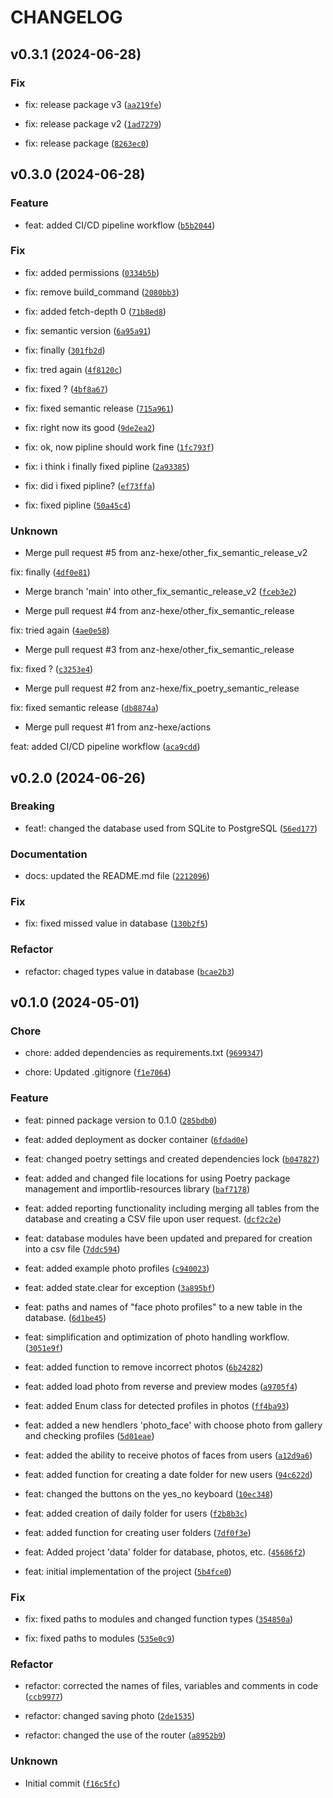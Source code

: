 # CHANGELOG

## v0.3.1 (2024-06-28)

### Fix

* fix: release package v3 ([`aa219fe`](https://github.com/anz-hexe/insightful-routines/commit/aa219feed9173a56a83ff2ea4073d151a2ba1c02))

* fix: release package v2 ([`1ad7279`](https://github.com/anz-hexe/insightful-routines/commit/1ad72795d7ea7ecd4fe4ae320b7a5ce238a0a1cf))

* fix: release package ([`8263ec0`](https://github.com/anz-hexe/insightful-routines/commit/8263ec0b99a318efb10182665553ae8ec027716d))

## v0.3.0 (2024-06-28)

### Feature

* feat: added CI/CD pipeline workflow ([`b5b2044`](https://github.com/anz-hexe/insightful-routines/commit/b5b20448bb3d843ae95022a044aefa2787edd6fb))

### Fix

* fix: added permissions ([`0334b5b`](https://github.com/anz-hexe/insightful-routines/commit/0334b5b889446d4c83eb977262263e855913174e))

* fix: remove build_command ([`2080bb3`](https://github.com/anz-hexe/insightful-routines/commit/2080bb364b723278593e0df10110c4b20930b93c))

* fix: added fetch-depth 0 ([`71b8ed8`](https://github.com/anz-hexe/insightful-routines/commit/71b8ed8de7f83b8d8daeb151d94bcd295e3699a9))

* fix: semantic version ([`6a95a91`](https://github.com/anz-hexe/insightful-routines/commit/6a95a9178269c4fc46f74b09b65d3ec86904b5b9))

* fix: finally ([`301fb2d`](https://github.com/anz-hexe/insightful-routines/commit/301fb2dfd98f5e9308b4f8e79315fcba077dc268))

* fix: tred again ([`4f8120c`](https://github.com/anz-hexe/insightful-routines/commit/4f8120c2c0eaca921289f527d0afaaa3686dbd14))

* fix: fixed ? ([`4bf8a67`](https://github.com/anz-hexe/insightful-routines/commit/4bf8a677f0d7b50f5b1ffcb1f7cdf831006b7a90))

* fix: fixed semantic release ([`715a961`](https://github.com/anz-hexe/insightful-routines/commit/715a961fafed77ecc3c9ba2f6fe4dab7815ba790))

* fix: right now its good ([`9de2ea2`](https://github.com/anz-hexe/insightful-routines/commit/9de2ea2b15bc2e7036a7c7e62ed6d462c51a8236))

* fix: ok, now pipline should work fine ([`1fc793f`](https://github.com/anz-hexe/insightful-routines/commit/1fc793f4caa96e69789ae7aa35322400a4709a38))

* fix: i think i finally fixed pipline ([`2a93385`](https://github.com/anz-hexe/insightful-routines/commit/2a9338532a4b2f8aa733107aa4b0c9e8476e9b7f))

* fix: did i fixed pipline? ([`ef73ffa`](https://github.com/anz-hexe/insightful-routines/commit/ef73ffa4406167538ecd843ecb4179416ecd70b5))

* fix: fixed pipline ([`50a45c4`](https://github.com/anz-hexe/insightful-routines/commit/50a45c4ca4abb25f761fe18ce8d4920795ef2684))

### Unknown

* Merge pull request #5 from anz-hexe/other_fix_semantic_release_v2

fix: finally ([`4df0e81`](https://github.com/anz-hexe/insightful-routines/commit/4df0e8115161a303660c232f3c2d48022e9027d3))

* Merge branch &#39;main&#39; into other_fix_semantic_release_v2 ([`fceb3e2`](https://github.com/anz-hexe/insightful-routines/commit/fceb3e2438c770e6902931f71447f553161a0a5f))

* Merge pull request #4 from anz-hexe/other_fix_semantic_release

fix: tried again ([`4ae0e58`](https://github.com/anz-hexe/insightful-routines/commit/4ae0e5864ba71a41e15aab768ddb0add420fddd6))

* Merge pull request #3 from anz-hexe/other_fix_semantic_release

fix: fixed ? ([`c3253e4`](https://github.com/anz-hexe/insightful-routines/commit/c3253e403a437a67fe6ebbc225b59be61d408a32))

* Merge pull request #2 from anz-hexe/fix_poetry_semantic_release

fix: fixed semantic release ([`db8874a`](https://github.com/anz-hexe/insightful-routines/commit/db8874a7b711d1b2e089b1b3190fa5f8d9e93adc))

* Merge pull request #1 from anz-hexe/actions

feat: added CI/CD pipeline workflow ([`aca9cdd`](https://github.com/anz-hexe/insightful-routines/commit/aca9cdd49dd36117fef9d5ef8ba23dda4f793d7b))

## v0.2.0 (2024-06-26)

### Breaking

* feat!: changed the database used from SQLite to PostgreSQL ([`56ed177`](https://github.com/anz-hexe/insightful-routines/commit/56ed1770b7966a654435315232814725efd276cf))

### Documentation

* docs: updated the README.md file ([`2212096`](https://github.com/anz-hexe/insightful-routines/commit/221209664e73589ca80467de0efed6cd4d4da4f2))

### Fix

* fix: fixed missed value in database ([`130b2f5`](https://github.com/anz-hexe/insightful-routines/commit/130b2f52905fc208ce10229679f20cb7d0f26a0c))

### Refactor

* refactor: chaged types value in database ([`bcae2b3`](https://github.com/anz-hexe/insightful-routines/commit/bcae2b323f10fa1ddcb4d22fbdd45e5d05380bf3))

## v0.1.0 (2024-05-01)

### Chore

* chore: added dependencies as requirements.txt ([`9699347`](https://github.com/anz-hexe/insightful-routines/commit/9699347b0f24333b1295a2d250f6dea376ae357d))

* chore: Updated .gitignore ([`f1e7064`](https://github.com/anz-hexe/insightful-routines/commit/f1e7064478e9c453bd3c3c9a3ab36e71cb852501))

### Feature

* feat: pinned package version to 0.1.0 ([`285bdb0`](https://github.com/anz-hexe/insightful-routines/commit/285bdb0ed2ee6ee285de2dd7fe48ef2c2af90250))

* feat: added deployment as docker container ([`6fdad0e`](https://github.com/anz-hexe/insightful-routines/commit/6fdad0e434b8590a97b3b02430e14dc44e981056))

* feat: changed poetry settings and created dependencies lock ([`b047827`](https://github.com/anz-hexe/insightful-routines/commit/b0478271d1d7b09191107dd76ab92f75d1dbb642))

* feat: added and changed file locations for using Poetry package management and importlib-resources library ([`baf7178`](https://github.com/anz-hexe/insightful-routines/commit/baf71784258706781d1b91e6808987549a258b6d))

* feat: added reporting functionality including merging all tables from the database and creating a CSV file upon user request. ([`dcf2c2e`](https://github.com/anz-hexe/insightful-routines/commit/dcf2c2e1126ed9c5f9ef13486bcb5f95707f03c3))

* feat: database modules have been updated and prepared for creation into a csv file ([`7ddc594`](https://github.com/anz-hexe/insightful-routines/commit/7ddc59457c8573ea13c9ba1ee448666dd4fcce4a))

* feat: added example photo profiles ([`c940023`](https://github.com/anz-hexe/insightful-routines/commit/c940023455ee5b3fd2e63ac66661b40234837a09))

* feat: added state.clear for exception ([`3a895bf`](https://github.com/anz-hexe/insightful-routines/commit/3a895bf23c12c2b441463945f405a838d40ca3ba))

* feat:  paths and names of &#34;face photo profiles&#34; to a new table in the database. ([`6d1be45`](https://github.com/anz-hexe/insightful-routines/commit/6d1be4596a27b02c303d46ea3bc31028af37ec9d))

* feat: simplification and optimization of photo handling workflow. ([`3051e9f`](https://github.com/anz-hexe/insightful-routines/commit/3051e9facba52d2ff0ac86d938d1a7c3fc496af8))

* feat: added function to remove incorrect photos ([`6b24282`](https://github.com/anz-hexe/insightful-routines/commit/6b2428227e99babc06d68fd3dadc01d5ea9e92c6))

* feat: added load photo from reverse and preview modes ([`a9705f4`](https://github.com/anz-hexe/insightful-routines/commit/a9705f49806bd50b434391003e3ff9ad7bb20b58))

* feat: added Enum class for detected profiles in photos ([`ff4ba93`](https://github.com/anz-hexe/insightful-routines/commit/ff4ba93a84439a18e978a448a6d356609162ab0d))

* feat: added a new hendlers &#39;photo_face&#39; with choose photo from gallery and checking profiles ([`5d01eae`](https://github.com/anz-hexe/insightful-routines/commit/5d01eae8327efa7615ca46be64e48a0f9995d195))

* feat: added the ability to receive photos of faces from users ([`a12d9a6`](https://github.com/anz-hexe/insightful-routines/commit/a12d9a6a04bc8559a0ba5fde7f18f3194d344f53))

* feat: added function for creating a date folder for new users ([`94c622d`](https://github.com/anz-hexe/insightful-routines/commit/94c622d860cafafbfc510b4b4ed3991c0ba59027))

* feat: changed the buttons on the yes_no keyboard ([`10ec348`](https://github.com/anz-hexe/insightful-routines/commit/10ec3484c1116bd962474cac38b834aa12880a86))

* feat: added creation of daily folder for users ([`f2b8b3c`](https://github.com/anz-hexe/insightful-routines/commit/f2b8b3c048cdb5f7b4c615efc1763195789988e0))

* feat: added function for creating user folders ([`7df0f3e`](https://github.com/anz-hexe/insightful-routines/commit/7df0f3ebcbe02e37cf293975a4d06312a36b8c7a))

* feat: Added project &#39;data&#39; folder for database, photos, etc. ([`45686f2`](https://github.com/anz-hexe/insightful-routines/commit/45686f27b54066c979dfddff186654446b6f3303))

* feat: initial implementation of the project ([`5b4fce0`](https://github.com/anz-hexe/insightful-routines/commit/5b4fce0c9be83b0eb0452e82d6c60081f174a24d))

### Fix

* fix: fixed paths to modules and changed function types ([`354850a`](https://github.com/anz-hexe/insightful-routines/commit/354850aaa3c23552805bfbee9c99683a5614b6b1))

* fix: fixed paths to modules ([`535e0c9`](https://github.com/anz-hexe/insightful-routines/commit/535e0c9547eaa348a3f7605006d61c1f405d28c2))

### Refactor

* refactor: corrected the names of files, variables and comments in code ([`ccb9977`](https://github.com/anz-hexe/insightful-routines/commit/ccb997776b250c9409b50f3c7f2730942b1818a0))

* refactor: changed saving photo ([`2de1535`](https://github.com/anz-hexe/insightful-routines/commit/2de1535aadbd3b3889bcddb94bc511aecedd2182))

* refactor: changed the use of the router ([`a8952b9`](https://github.com/anz-hexe/insightful-routines/commit/a8952b923071eccedaf377c8fbb7e31c63ac775c))

### Unknown

* Initial commit ([`f16c5fc`](https://github.com/anz-hexe/insightful-routines/commit/f16c5fc5945713eb572f0a83a2f30d324ef6e867))
